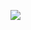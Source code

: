 ![](https://media.discordapp.net/attachments/1176403450297327617/1232423841289211984/Untitled466_20240423151154.png?ex=662967a5&is=66281625&hm=ea47898360b5a2915f07bfb847323df9f1e3c16e1013a66e572f55a95d0a552c&=&format=webp&quality=lossless&width=917&height=526)



























